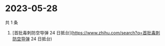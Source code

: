 # 2023-05-28

共 1 条

<!-- BEGIN -->
<!-- 最后更新时间 Sun May 28 2023 03:06:30 GMT+0800 (China Standard Time) -->

1. [首批毒刺防空导弹 24 日抵台](https://www.zhihu.com/search?q=首批毒刺防空导弹
   24 日抵台)

<!-- END -->
